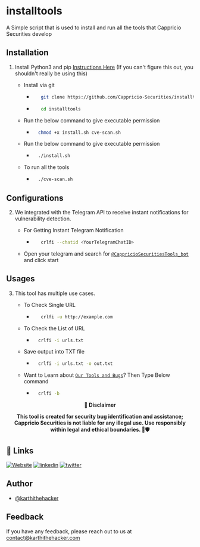 # installtools
A Simple script that is used to install and run all the tools that Cappricio Securities develop

## Installation 

1. Install Python3 and pip [Instructions Here](https://www.python.org/downloads/) (If you can't figure this out, you shouldn't really be using this)

   - Install via git
     - ```bash
          git clone https://github.com/Cappricio-Securities/installtools.git 
        ```
     - ```bash
          cd installtools 
        ```
   - Run the below command to give executable permission
     - ```bash
         chmod +x install.sh cve-scan.sh
       ```
   - Run the below command to give executable permission
     - ```bash
         ./install.sh
       ```
   - To run all the tools
     - ```bash
         ./cve-scan.sh
       ```
## Configurations 
2. We integrated with the Telegram API to receive instant notifications for vulnerability detection.
   
   - For Getting Instant Telegram Notification
     - ```bash
          crlfi --chatid <YourTelegramChatID>
       ```
   - Open your telegram and search for [`@CappricioSecuritiesTools_bot`](https://web.telegram.org/k/#@CappricioSecuritiesTools_bot) and click start

## Usages 
3. This tool has multiple use cases.
   
   - To Check Single URL
     - ```bash
          crlfi -u http://example.com 
        ```
   - To Check the List of URL 
      - ```bash
          crlfi -i urls.txt 
        ```
   - Save output into TXT file
      - ```bash
          crlfi -i urls.txt -o out.txt
        ```
   - Want to Learn about [`Our Tools and Bugs`](https://blogs.cappriciosec.com/)? Then Type Below command
      - ```bash
          crlfi -b
        ```
     
<p align="center">
  <b>🚨 Disclaimer</b>
  
</p>
<p align="center">
<b>This tool is created for security bug identification and assistance; Cappricio Securities is not liable for any illegal use. 
  Use responsibly within legal and ethical boundaries. 🔐🛡️</b></p>



## 🔗 Links
[![Website](https://img.shields.io/badge/my_portfolio-000?style=for-the-badge&logo=ko-fi&logoColor=white)](https://cappriciosec.com/)
[![linkedin](https://img.shields.io/badge/linkedin-0A66C2?style=for-the-badge&logo=linkedin&logoColor=white)](https://www.linkedin.com/in/karthikeyan--v/)
[![twitter](https://img.shields.io/badge/twitter-1DA1F2?style=for-the-badge&logo=twitter&logoColor=white)](https://twitter.com/karthithehacker)



## Author

- [@karthithehacker](https://github.com/karthi-the-hacker/)



## Feedback

If you have any feedback, please reach out to us at contact@karthithehacker.com

